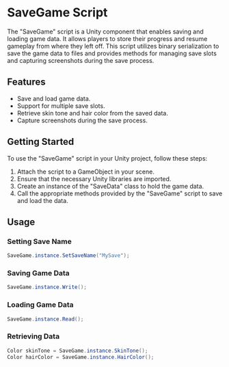 # SaveGame Script

The "SaveGame" script is a Unity component that enables saving and loading game data. It allows players to store their progress and resume gameplay from where they left off. This script utilizes binary serialization to save the game data to files and provides methods for managing save slots and capturing screenshots during the save process.

## Features

- Save and load game data.
- Support for multiple save slots.
- Retrieve skin tone and hair color from the saved data.
- Capture screenshots during the save process.

## Getting Started

To use the "SaveGame" script in your Unity project, follow these steps:

1. Attach the script to a GameObject in your scene.
2. Ensure that the necessary Unity libraries are imported.
3. Create an instance of the "SaveData" class to hold the game data.
4. Call the appropriate methods provided by the "SaveGame" script to save and load the data.

## Usage

### Setting Save Name

```csharp
SaveGame.instance.SetSaveName("MySave");
```
### Saving Game Data

```csharp
SaveGame.instance.Write();
```

### Loading Game Data

```csharp
SaveGame.instance.Read();
```

### Retrieving Data

```csharp
Color skinTone = SaveGame.instance.SkinTone();
Color hairColor = SaveGame.instance.HairColor();
```
